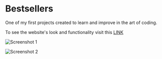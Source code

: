 <h1>Bestsellers</h1>
<p>One of my first projects created to learn and improve in the art of coding.</p>

<p>To see the website's look and functionality visit this <a href="https://ewwan.github.io/bestsellers_section/.">LINK</a></p>

<p><img src="https://i.imgur.com/ljRAEGu.jpg" title="Screenshot 1"></p>
<p><img src="https://i.imgur.com/FzypaqH.jpg" title="Screenshot 2"></p>
